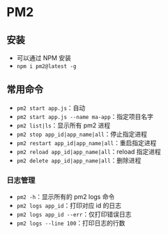 # PM2

## 安装

- 可以通过 NPM 安装
- `npm i pm2@latest -g`

## 常用命令

- `pm2 start app.js`：自动
- `pm2 start app.js --name ma-app`：指定项目名字
- `pm2 list|ls`：显示所有 pm2 进程
- `pm2 stop app_id|app_name|all`：停止指定进程
- `pm2 restart app_id|app_name|all`：重启指定进程
- `pm2 reload app_id|app_name|all`：reload 指定进程
- `pm2 delete app_id|app_name|all`：删除进程

### 日志管理

- `pm2 -h`：显示所有的 pm2 logs 命令
- `pm2 logs app_id`：打印对应 id 的日志
- `pm2 logs app_id --err`：仅打印错误日志
- `pm2 logs --line 100`：打印日志的行数
